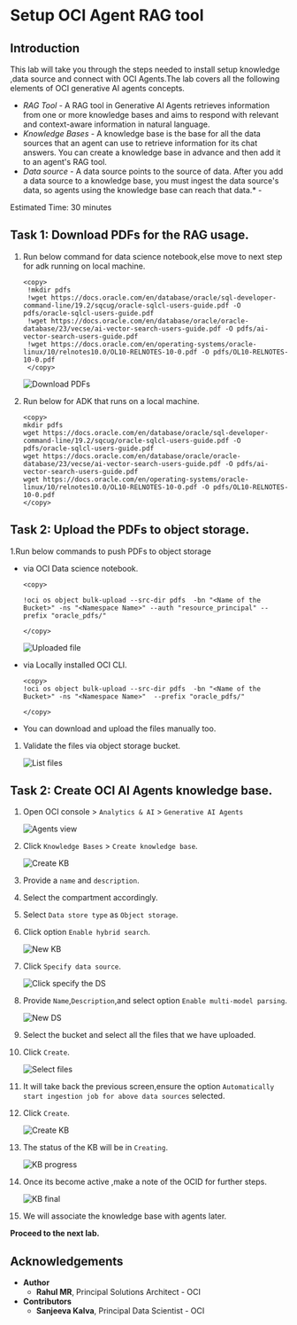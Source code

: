 # Setup OCI Agent RAG tool

## Introduction

This lab will take you through the steps needed to install setup knowledge ,data source and connect with OCI Agents.The lab covers all the following elements of OCI generative AI agents concepts.

* *RAG Tool* - A RAG tool in Generative AI Agents retrieves information from one or more knowledge bases and aims to respond with relevant and context-aware information in natural language.
* *Knowledge Bases* - A knowledge base is the base for all the data sources that an agent can use to retrieve information for its chat answers. You can create a knowledge base in advance and then add it to an agent's RAG tool.
* *Data source* - A data source points to the source of data. After you add a data source to a knowledge base, you must ingest the data source's data, so agents using the knowledge base can reach that data.* - 

Estimated Time: 30 minutes



## Task 1: Download PDFs for the RAG usage.

1. Run below command for data science notebook,else move to next step for adk running on local machine.

   ```
   <copy>
    !mkdir pdfs
    !wget https://docs.oracle.com/en/database/oracle/sql-developer-command-line/19.2/sqcug/oracle-sqlcl-users-guide.pdf -O pdfs/oracle-sqlcl-users-guide.pdf
    !wget https://docs.oracle.com/en/database/oracle/oracle-database/23/vecse/ai-vector-search-users-guide.pdf -O pdfs/ai-vector-search-users-guide.pdf
    !wget https://docs.oracle.com/en/operating-systems/oracle-linux/10/relnotes10.0/OL10-RELNOTES-10-0.pdf -O pdfs/OL10-RELNOTES-10-0.pdf
    </copy>
    ```

    ![Download PDFs](images/download_pdfs.png)

1. Run below for ADK that runs on a local machine.

    ```
    <copy>
    mkdir pdfs
    wget https://docs.oracle.com/en/database/oracle/sql-developer-command-line/19.2/sqcug/oracle-sqlcl-users-guide.pdf -O pdfs/oracle-sqlcl-users-guide.pdf
    wget https://docs.oracle.com/en/database/oracle/oracle-database/23/vecse/ai-vector-search-users-guide.pdf -O pdfs/ai-vector-search-users-guide.pdf
    wget https://docs.oracle.com/en/operating-systems/oracle-linux/10/relnotes10.0/OL10-RELNOTES-10-0.pdf -O pdfs/OL10-RELNOTES-10-0.pdf
    </copy>
    ```

## Task 2: Upload the PDFs to object storage.

1.Run below commands to push PDFs to object storage

*  via OCI Data science notebook.

    ```
    <copy>

    !oci os object bulk-upload --src-dir pdfs  -bn "<Name of the Bucket>" -ns "<Namespace Name>" --auth "resource_principal" --prefix "oracle_pdfs/"
    
    </copy>
    ```
    ![Uploaded file](images/file_uploaded.png)

* via Locally installed OCI CLI. 


    ```
    <copy>
    !oci os object bulk-upload --src-dir pdfs  -bn "<Name of the Bucket>" -ns "<Namespace Name>"  --prefix "oracle_pdfs/"
    
    </copy>
    ```
* You can  download and upload the files manually too.

1. Validate the files via object storage bucket.

    ![List files](images/os_file_list.png)

## Task 2: Create OCI AI Agents knowledge base.

1. Open OCI console > `Analytics & AI` > `Generative AI Agents`

    ![Agents view](images/agents_view.png)

1. Click `Knowledge Bases` > `Create knowledge base`.


    ![Create KB](images/create_kb_view.png)

1. Provide a `name` and `description`.
1. Select the compartment accordingly.
1. Select `Data store type` as `Object storage`.
1. Click option `Enable hybrid search`.

    ![New KB](images/new_kb.png)


1. Click `Specify data source`.

    ![Click specify the DS](images/specify_datasource.png)

1. Provide `Name`,`Description`,and select option `Enable multi-model parsing`.

    ![New DS](images/new_ds_basic.png)

1. Select the bucket and select all the files that we have uploaded.

1. Click `Create`.

    ![Select files](images/select_files_for_ds.png)
1. It will take back the previous screen,ensure the option `Automatically start ingestion job for above data sources` selected.
1. Click `Create`.

    ![Create KB](images/create_kb.png)

1. The status of the KB will be in `Creating`.

    ![KB progress](images/kb_in_progress.png)

1. Once its become active ,make a note of the OCID for further steps.

    ![KB final](images/kb_active.png)

1. We will associate the knowledge base with agents later.


**Proceed to the next lab.**

## Acknowledgements

* **Author**
    * **Rahul MR**, Principal Solutions Architect - OCI 
* **Contributors**
    * **Sanjeeva Kalva**, Principal Data Scientist - OCI 












